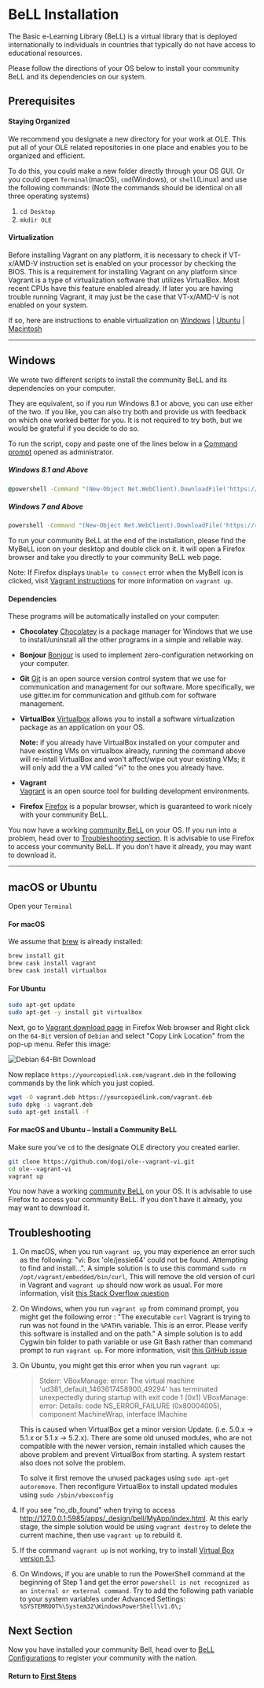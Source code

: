# BeLL Installation

The Basic e-Learning Library (BeLL) is a virtual library that is deployed internationally to individuals in countries that typically do not have access to educational resources.

Please follow the directions of your OS below to install your community BeLL and its dependencies on our system.

## Prerequisites

#### Staying Organized

We recommend you designate a new directory for your work at OLE. This put all of your OLE related repositories in one place and enables you to be organized and efficient.

To do this, you could make a new folder directly through your OS GUI. Or you could open `Terminal`(macOS), `cmd`(Windows), or `shell`(Linux) and use the following commands: (Note the commands should be identical on all three operating systems)

1. `cd Desktop`
1. `mkdir OLE`

#### Virtualization

Before installing Vagrant on any platform, it is necessary to check if VT-x/AMD-V instruction set is enabled on your processor by checking the BIOS. This is a requirement for installing Vagrant on any platform since Vagrant is a type of virtualization software that utilizes VirtualBox. Most recent CPUs have this feature enabled already. If later you are having trouble running Vagrant, it may just be the case that VT-x/AMD-V is not enabled on your system.

If so, here are instructions to enable virtualization on [Windows](https://www.howtogeek.com/213795/how-to-enable-intel-vt-x-in-your-computers-bios-or-uefi-firmware/) | [Ubuntu](http://askubuntu.com/questions/256792/how-do-i-enable-hardware-virtualization-technology-vt-x-for-use-in-virtualbox) | [Macintosh](http://kb.parallels.com/en/5653)

---

## Windows

We wrote two different scripts to install the community BeLL and its dependencies on your computer.

They are equivalent, so if you run Windows 8.1 or above, you can use either of the two. If you like, you can also try both and provide us with feedback on which one worked better for you. It is not required to try both, but we would be grateful if you decide to do so.   

To run the script, copy and paste one of the lines below in a [Command prompt](http://www.howtogeek.com/235101/10-ways-to-open-the-command-prompt-in-windows-10/) opened as administrator.

##### Windows 8.1 and Above

```bat
@powershell -Command "(New-Object Net.WebClient).DownloadFile('https://raw.githubusercontent.com/dogi/ole--vagrant-vi/master/windows/install.ps1', 'install.ps1')" && @powershell -NoProfile -ExecutionPolicy Bypass -Command ".\install.ps1"
```
##### Windows 7 and Above

```bat
powershell -Command "(New-Object Net.WebClient).DownloadFile('https://raw.githubusercontent.com/dogi/ole--vagrant-vi/master/windows/install.bat', 'install.bat')" && start install.bat && exit
```
To run your community BeLL at the end of the installation, please find the MyBeLL icon on your desktop and double click on it. It will open a Firefox browser and take you directly to your community BeLL web page.

Note: If Firefox displays ```Unable to connect``` error when the MyBell icon is clicked, visit [Vagrant instructions](#!pages/vi/vi-vagrant.md) for more information on ```vagrant up```.

#### Dependencies

These programs will be automatically installed on your computer:

- **Chocolatey**
[Chocolatey](https://chocolatey.org/) is a package manager for Windows that we use to install/uninstall all the other programs in a simple and reliable way.
- **Bonjour**
[Bonjour](https://support.apple.com/kb/DL999?locale=en_US) is used to implement zero-configuration networking on your computer.
- **Git**
[Git](https://git-scm.com) is an open source version control system that we use for communication and management for our software. More specifically, we use gitter.im for communication and github.com for software management.
- **VirtualBox**
[Virtualbox](https://www.virtualbox.org) allows you to install a software virtualization package as an application on your OS.

  **Note:** if you already have VirtualBox installed on your computer and have existing VMs on virtualbox already, running the command above will re-intall VirtualBox and won't affect/wipe out your existing VMs; it will only add the a VM called "vi" to the ones you already have.
- **Vagrant**  
[Vagrant](https://www.vagrantup.com) is an open source tool for building development environments.

- **Firefox**
[Firefox](https://www.mozilla.org/en-US/firefox/new/) is a popular browser, which is guaranteed to work nicely with your community BeLL.

You now have a working [community BeLL](http://127.0.0.1:5985/apps/_design/bell/MyApp/index.html) on your OS. If you run into a problem, head over to [Troubleshooting section](#Troubleshooting).
It is advisable to use Firefox to access your community BeLL. If you don't have it already, you may want to download it.

---

## macOS or Ubuntu

Open your `Terminal`

#### For macOS

We assume that [brew](http://brew.sh/) is already installed:

```bash
brew install git
brew cask install vagrant
brew cask install virtualbox
```

#### For Ubuntu

```bash
sudo apt-get update
sudo apt-get -y install git virtualbox
```
Next, go to [Vagrant download page](https://www.vagrantup.com/downloads.html) in Firefox Web browser and Right click on the `64-Bit` version of `Debian` and select "Copy Link Location" from the pop-up menu.
Refer this image:

![Debian 64-Bit Download](images/vi-ubuntu-deb-download.png)

Now replace `https://yourcopiedlink.com/vagrant.deb` in the following commands by the link which you just copied.
```bash
wget -O vagrant.deb https://yourcopiedlink.com/vagrant.deb
sudo dpkg -i vagrant.deb
sudo apt-get install -f
```

#### For macOS and Ubuntu – Install a Community BeLL

Make sure you've `cd` to the designate OLE directory you created earlier.

```bash
git clone https://github.com/dogi/ole--vagrant-vi.git
cd ole--vagrant-vi
vagrant up
```

You now have a working [community BeLL](http://127.0.0.1:5985/apps/_design/bell/MyApp/index.html) on your OS.
It is advisable to use Firefox to access your community BeLL. If you don't have it already, you may want to download it.

## Troubleshooting

1. On macOS, when you run `vagrant up`, you may experience an error such as the following: "vi: Box 'ole/jessie64' could not be found. Attempting to find and install...". A simple solution is to use this command `sudo rm /opt/vagrant/embedded/bin/curl`, This will remove the old version of curl in Vagrant and `vagrant up` should now work as usual. For more information, visit [this Stack Overflow question](http://stackoverflow.com/questions/23874260/error-when-trying-vagrant-up)

2. On Windows, when you run `vagrant up` from command prompt, you might get the following error :
"The executable `curl` Vagrant is trying to run was not found in the `%PATH%` variable. This is an error. Please verify this software is installed and on the path." A simple solution is to add Cygwin bin folder to path variable or use Git Bash rather than command prompt to run `vagrant up`. For more information, visit [this GitHub issue](https://github.com/hashicorp/vagrant/issues/6788)

3. On Ubuntu, you might get this error when you run `vagrant up`:

   > Stderr: VBoxManage: error: The virtual machine 'ud381_default_1463617458900_49294' has terminated unexpectedly during startup with exit code 1 (0x1) VBoxManage: error: Details: code NS_ERROR_FAILURE (0x80004005), component MachineWrap, interface IMachine

   This is caused when VirtualBox get a minor version Update. (i.e. 5.0.x -> 5.1.x or 5.1.x -> 5.2.x). There are some old unused modules, who are not compatible with the newer version, remain installed which causes the above problem and prevent VirtualBox from starting. A system restart also does not solve the problem.

   To solve it first remove the unused packages using `sudo apt-get autoremove`. Then reconfigure VirtualBox to install updated modules using `sudo /sbin/vboxconfig`

4. If you see "no_db_found" when trying to access <http://127.0.0.1:5985/apps/_design/bell/MyApp/index.html>. At this early stage, the simple solution would be using `vagrant destroy` to delete the current machine, then use `vagrant up` to rebuild it.

5. If the command `vagrant up` is not working, try to install [Virtual Box version 5.1](https://www.virtualbox.org/wiki/Download_Old_Builds_5_1).

6. On Windows, if you are unable to run the PowerShell command at the beginning of Step 1 and get the error `powershell is not recognized as an internal or external command`. Try to add the following path variable to your system variables under Advanced Settings: `%SYSTEMROOT%\System32\WindowsPowerShell\v1.0\;`

## Next Section

Now  you have installed your community Bell, head over to [BeLL Configurations](#!./pages/vi/vi-configurations.md) to register your community with the nation.

#### Return to [First Steps](vi-first-steps.md#Step_1_-_BeLL_and_Vagrant)
